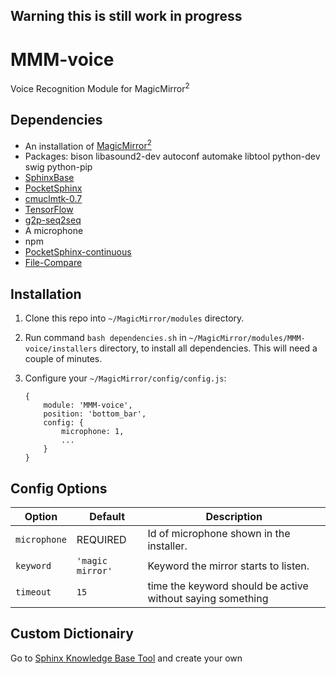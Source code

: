 ## Warning this is still work in progress

# MMM-voice
Voice Recognition Module for MagicMirror<sup>2</sup>

## Dependencies
  * An installation of [MagicMirror<sup>2</sup>](https://github.com/MichMich/MagicMirror)
  * Packages: bison libasound2-dev autoconf automake libtool python-dev swig python-pip
  * [SphinxBase](https://github.com/cmusphinx/sphinxbase)
  * [PocketSphinx](https://github.com/cmusphinx/pocketsphinx)
  * [cmuclmtk-0.7](https://sourceforge.net/projects/cmusphinx/files/cmuclmtk/0.7/)
  * [TensorFlow](https://github.com/samjabrahams/tensorflow-on-raspberry-pi)
  * [g2p-seq2seq](https://github.com/cmusphinx/g2p-seq2seq)
  * A microphone
  * npm
  * [PocketSphinx-continuous](https://www.npmjs.com/package/pocketsphinx-continuous)
  * [File-Compare](https://www.npmjs.com/package/file-compare)

## Installation
 1. Clone this repo into `~/MagicMirror/modules` directory.
 2. Run command `bash dependencies.sh` in `~/MagicMirror/modules/MMM-voice/installers` directory, to install all dependencies. This will need a couple of minutes.
 3. Configure your `~/MagicMirror/config/config.js`:
 
     ```
     {
         module: 'MMM-voice',
         position: 'bottom_bar',
         config: {
             microphone: 1,
             ...
         }
     }
     ```

## Config Options
| **Option** | **Default** | **Description** |
| --- | --- | --- |
| `microphone` | REQUIRED | Id of microphone shown in the installer. |
| `keyword` | `'magic mirror'` | Keyword the mirror starts to listen. |
| `timeout` | `15` | time the keyword should be active without saying something |

## Custom Dictionairy
Go to [Sphinx Knowledge Base Tool](http://www.speech.cs.cmu.edu/tools/lmtool-new.html) and create your own